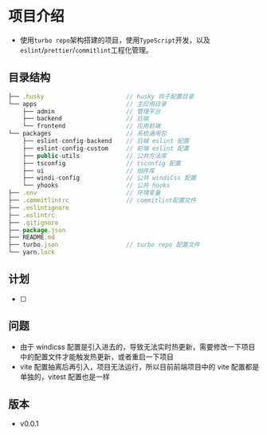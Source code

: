 # 项目介绍

- 使用`turbo repo`架构搭建的项目，使用`TypeScript`开发，以及`eslint`/`prettier`/`commitlint`工程化管理。

## 目录结构

```js
├── .husky                       // husky 钩子配置目录
└── apps                         // 主应用目录
    ├── admin                    // 管理平台
    ├── backend                  // 后端
    └── frontend                 // 应用前端
└── packages                     // 系统通用包
    ├── eslint-config-backend    // 后端 eslint 配置
    ├── eslint-config-custom     // 前端 eslint 配置
    ├── public-utils             // 公共方法库
    ├── tsconfig                 // tsconfig 配置
    ├── ui                       // 组件库
    ├── windi-config             // 公共 windiCss 配置
    └── yhooks                   // 公共 hooks
├── .env                         // 环境变量
├── .commitlintrc                // commitlint配置文件
├── .eslintignore
├── .eslintrc
├── .gitignore
├── package.json
├── README.md
├── turbo.json                   // turbo repo 配置文件
└── yarn.lock
```

## 计划

- [ ]

## 问题

- 由于 windicss 配置是引入进去的，导致无法实时热更新，需要修改一下项目中的配置文件才能触发热更新，或者重启一下项目
- vite 配置抽离后再引入，项目无法运行，所以目前前端项目中的 vite 配置都是单独的，vitest 配置也是一样

## 版本

- v0.0.1
